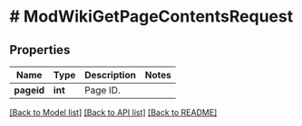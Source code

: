 # # ModWikiGetPageContentsRequest

## Properties

Name | Type | Description | Notes
------------ | ------------- | ------------- | -------------
**pageid** | **int** | Page ID. |

[[Back to Model list]](../../README.md#models) [[Back to API list]](../../README.md#endpoints) [[Back to README]](../../README.md)
